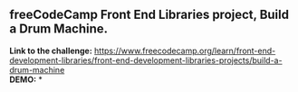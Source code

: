 ## freeCodeCamp Front End Libraries project, **Build a Drum Machine**.

**Link to the challenge:** https://www.freecodecamp.org/learn/front-end-development-libraries/front-end-development-libraries-projects/build-a-drum-machine \
**DEMO:** \*
